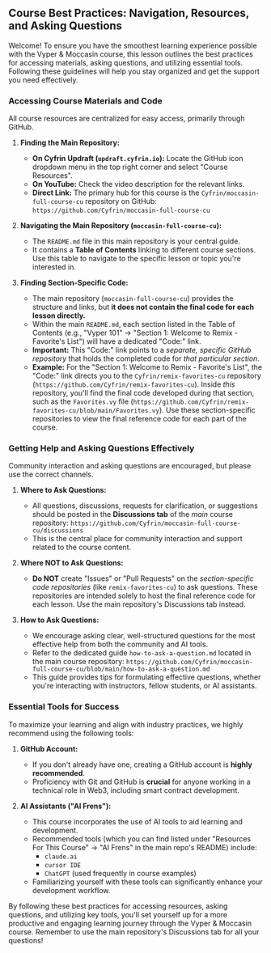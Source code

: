 ## Course Best Practices: Navigation, Resources, and Asking Questions

Welcome! To ensure you have the smoothest learning experience possible with the Vyper & Moccasin course, this lesson outlines the best practices for accessing materials, asking questions, and utilizing essential tools. Following these guidelines will help you stay organized and get the support you need effectively.

### Accessing Course Materials and Code

All course resources are centralized for easy access, primarily through GitHub.

1.  **Finding the Main Repository:**
    *   **On Cyfrin Updraft (`updraft.cyfrin.io`):** Locate the GitHub icon dropdown menu in the top right corner and select "Course Resources".
    *   **On YouTube:** Check the video description for the relevant links.
    *   **Direct Link:** The primary hub for this course is the `Cyfrin/moccasin-full-course-cu` repository on GitHub: `https://github.com/Cyfrin/moccasin-full-course-cu`

2.  **Navigating the Main Repository (`moccasin-full-course-cu`):**
    *   The `README.md` file in this main repository is your central guide.
    *   It contains a **Table of Contents** linking to different course sections. Use this table to navigate to the specific lesson or topic you're interested in.

3.  **Finding Section-Specific Code:**
    *   The main repository (`moccasin-full-course-cu`) provides the structure and links, but **it does not contain the final code for each lesson directly.**
    *   Within the main `README.md`, each section listed in the Table of Contents (e.g., "Vyper 101" -> "Section 1: Welcome to Remix - Favorite's List") will have a dedicated "Code:" link.
    *   **Important:** This "Code:" link points to a *separate, specific GitHub repository* that holds the completed code for *that particular section*.
    *   **Example:** For the "Section 1: Welcome to Remix - Favorite's List", the "Code:" link directs you to the `Cyfrin/remix-favorites-cu` repository (`https://github.com/Cyfrin/remix-favorites-cu`). Inside *this* repository, you'll find the final code developed during that section, such as the `Favorites.vy` file (`https://github.com/Cyfrin/remix-favorites-cu/blob/main/Favorites.vy`). Use these section-specific repositories to view the final reference code for each part of the course.

### Getting Help and Asking Questions Effectively

Community interaction and asking questions are encouraged, but please use the correct channels.

1.  **Where to Ask Questions:**
    *   All questions, discussions, requests for clarification, or suggestions should be posted in the **Discussions tab** of the *main* course repository: `https://github.com/Cyfrin/moccasin-full-course-cu/discussions`
    *   This is the central place for community interaction and support related to the course content.

2.  **Where NOT to Ask Questions:**
    *   **Do NOT** create "Issues" or "Pull Requests" on the *section-specific code repositories* (like `remix-favorites-cu`) to ask questions. These repositories are intended solely to host the final reference code for each lesson. Use the main repository's Discussions tab instead.

3.  **How to Ask Questions:**
    *   We encourage asking clear, well-structured questions for the most effective help from both the community and AI tools.
    *   Refer to the dedicated guide `how-to-ask-a-question.md` located in the main course repository: `https://github.com/Cyfrin/moccasin-full-course-cu/blob/main/how-to-ask-a-question.md`
    *   This guide provides tips for formulating effective questions, whether you're interacting with instructors, fellow students, or AI assistants.

### Essential Tools for Success

To maximize your learning and align with industry practices, we highly recommend using the following tools:

1.  **GitHub Account:**
    *   If you don't already have one, creating a GitHub account is **highly recommended**.
    *   Proficiency with Git and GitHub is **crucial** for anyone working in a technical role in Web3, including smart contract development.

2.  **AI Assistants ("AI Frens"):**
    *   This course incorporates the use of AI tools to aid learning and development.
    *   Recommended tools (which you can find listed under "Resources For This Course" -> "AI Frens" in the main repo's README) include:
        *   `claude.ai`
        *   `cursor IDE`
        *   `ChatGPT` (used frequently in course examples)
    *   Familiarizing yourself with these tools can significantly enhance your development workflow.

By following these best practices for accessing resources, asking questions, and utilizing key tools, you'll set yourself up for a more productive and engaging learning journey through the Vyper & Moccasin course. Remember to use the main repository's Discussions tab for all your questions!